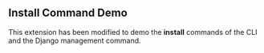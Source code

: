 ## Install Command Demo

This extension has been modified to demo the **install** commands of the
CLI and the Django management command.

